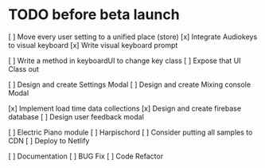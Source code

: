 # TODO before beta launch
[ ] Move every user setting to a unified place (store)
[x] Integrate Audiokeys to visual keyboard
[x] Write visual keyboard prompt

[ ] Write a method in keyboardUI to change key class
[ ] Expose that UI Class out

[ ] Design and create Settings Modal
[ ] Design and create Mixing console Modal

[x] Implement load time data collections
[x] Design and create firebase database
[ ] Design user feedback modal

[ ] Electric Piano module
[ ] Harpischord
[ ] Consider putting all samples to CDN
[ ] Deploy to Netlify

[ ] Documentation
[ ] BUG Fix
[ ] Code Refactor